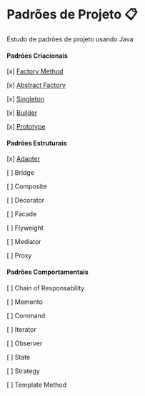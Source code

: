 # Padrões de Projeto 📋

Estudo de padrões de projeto usando Java

#### Padrões Criacionais

[x] [Factory Method](https://github.com/heltonricardo/padroes-de-projeto/tree/main/src/main/java/info/helton/creational_patterns/factory_method)

[x] [Abstract Factory](https://github.com/heltonricardo/padroes-de-projeto/tree/main/src/main/java/info/helton/creational_patterns/abstract_factory)

[x] [Singleton](https://github.com/heltonricardo/padroes-de-projeto/tree/main/src/main/java/info/helton/creational_patterns/singleton)

[x] [Builder](https://github.com/heltonricardo/padroes-de-projeto/tree/main/src/main/java/info/helton/creational_patterns/builder)

[x] [Prototype](https://github.com/heltonricardo/padroes-de-projeto/tree/main/src/main/java/info/helton/creational_patterns/prototype)

#### Padrões Estruturais

[x] [Adapter](https://github.com/heltonricardo/padroes-de-projeto/tree/main/src/main/java/info/helton/structural_patterns/adapter)

[ ] Bridge

[ ] Composite

[ ] Decorator

[ ] Facade

[ ] Flyweight

[ ] Mediator

[ ] Proxy

#### Padrões Comportamentais

[ ] Chain of Responsability

[ ] Memento

[ ] Command

[ ] Iterator

[ ] Observer

[ ] State

[ ] Strategy

[ ] Template Method
